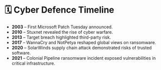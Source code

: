 # 🗓️ Cyber Defence Timeline

- **2003** – First Microsoft Patch Tuesday announced.
- **2010** – Stuxnet revealed the rise of cyber warfare.
- **2013** – Target breach highlighted third-party risk.
- **2017** – WannaCry and NotPetya reshaped global views on ransomware.
- **2020** – SolarWinds supply chain attack demonstrated risks of trusted software.
- **2021** – Colonial Pipeline ransomware incident exposed vulnerabilities in critical infrastructure.
